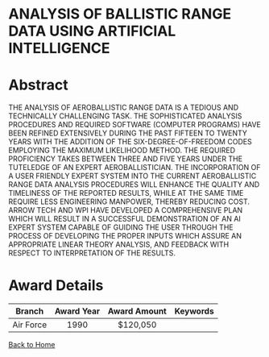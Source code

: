 
ANALYSIS OF BALLISTIC RANGE DATA USING ARTIFICIAL INTELLIGENCE
==============================================================

# Abstract


THE ANALYSIS OF AEROBALLISTIC RANGE DATA IS A TEDIOUS AND TECHNICALLY CHALLENGING TASK. THE SOPHISTICATED ANALYSIS PROCEDURES AND REQUIRED SOFTWARE (COMPUTER PROGRAMS) HAVE BEEN REFINED EXTENSIVELY DURING THE PAST FIFTEEN TO TWENTY YEARS WITH THE ADDITION OF THE SIX-DEGREE-OF-FREEDOM CODES EMPLOYING THE MAXIMUM LIKELIHOOD METHOD. THE REQUIRED PROFICIENCY TAKES BETWEEN THREE AND FIVE YEARS UNDER THE TUTELEDGE OF AN EXPERT AEROBALLISTICIAN. THE INCORPORATION OF A USER FRIENDLY EXPERT SYSTEM INTO THE CURRENT AEROBALLISTIC RANGE DATA ANALYSIS PROCEDURES WILL ENHANCE THE QUALITY AND TIMELINESS OF THE REPORTED RESULTS, WHILE AT THE SAME TIME REQUIRE LESS ENGINEERING MANPOWER, THEREBY REDUCING COST. ARROW TECH AND WPI HAVE DEVELOPED A COMPREHENSIVE PLAN WHICH WILL RESULT IN A SUCCESSFUL DEMONSTRATION OF AN AI EXPERT SYSTEM CAPABLE OF GUIDING THE USER THROUGH THE PROCESS OF DEVELOPING THE PROPER INPUTS WHICH ASSURE AN APPROPRIATE LINEAR THEORY ANALYSIS, AND FEEDBACK WITH RESPECT TO INTERPRETATION OF THE RESULTS.  

# Award Details

|Branch|Award Year|Award Amount|Keywords|
| :---: | :---: | :---: | :---: |
|Air Force|1990|$120,050||
  
  


[Back to Home](https://github.com/chrischow/dod_sbir_awards#148)